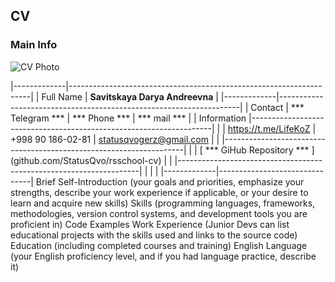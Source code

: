 ##  CV
### Main Info


![CV Photo](https://postimg.cc/q6h7n8zb)

|-------------|--------------------------------------------------------------------|
| Full Name   | **Savitskaya Darya Andreevna**                                     |
|-------------|--------------------------------------------------------------------|
| Contact     |   *** Telegram ***   |   *** Phone ***   |      *** mail ***       |
| Information |--------------------------------------------------------------------|
|             | https://t.me/LifeKoZ | +998 90 186-02-81 | statusqvogerz@gmail.com |
|             |--------------------------------------------------------------------|
|             | [ *** GiHub Repository *** ] (github.com/StatusQvo/rsschool-cv)    |
|             |--------------------------------------------------------------------|
|             |                               |
|-------------|-------------------------------|
Brief Self-Introduction (your goals and priorities, emphasize your strengths, describe your work experience if applicable, or your desire to learn and acquire new skills)
Skills (programming languages, frameworks, methodologies, version control systems, and development tools you are proficient in)
Code Examples
Work Experience (Junior Devs can list educational projects with the skills used and links to the source code)
Education (including completed courses and training)
English Language (your English proficiency level, and if you had language practice, describe it)

